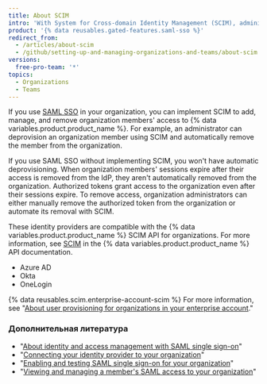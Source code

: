 ```yaml
---
title: About SCIM
intro: 'With System for Cross-domain Identity Management (SCIM), administrators can automate the exchange of user identity information between systems.'
product: '{% data reusables.gated-features.saml-sso %}'
redirect_from:
  - /articles/about-scim
  - /github/setting-up-and-managing-organizations-and-teams/about-scim
versions:
  free-pro-team: '*'
topics:
  - Organizations
  - Teams
---
```


If you use [SAML SSO](/articles/about-identity-and-access-management-with-saml-single-sign-on) in your organization, you can implement SCIM to add, manage, and remove organization members' access to {% data variables.product.product_name %}. For example, an administrator can deprovision an organization member using SCIM and automatically remove the member from the organization.

If you use SAML SSO without implementing SCIM, you won't have automatic deprovisioning. When organization members' sessions expire after their access is removed from the IdP, they aren't automatically removed from the organization. Authorized tokens grant access to the organization even after their sessions expire. To remove access, organization administrators can either manually remove the authorized token from the organization or automate its removal with SCIM.

These identity providers are compatible with the {% data variables.product.product_name %} SCIM API for organizations. For more information, see [SCIM](/rest/reference/scim) in the {% data variables.product.product_name %} API documentation.
- Azure AD
- Okta
- OneLogin

{% data reusables.scim.enterprise-account-scim %} For more information, see "[About user provisioning for organizations in your enterprise account](/github/setting-up-and-managing-your-enterprise/about-user-provisioning-for-organizations-in-your-enterprise-account)."

### Дополнительная литература

- "[About identity and access management with SAML single sign-on](/articles/about-identity-and-access-management-with-saml-single-sign-on)"
- "[Connecting your identity provider to your organization](/articles/connecting-your-identity-provider-to-your-organization)"
- "[Enabling and testing SAML single sign-on for your organization](/articles/enabling-and-testing-saml-single-sign-on-for-your-organization)"
- "[Viewing and managing a member's SAML access to your organization](/github/setting-up-and-managing-organizations-and-teams//viewing-and-managing-a-members-saml-access-to-your-organization)"

